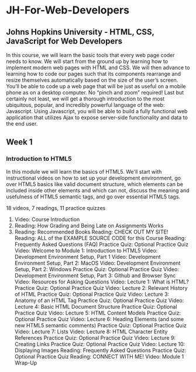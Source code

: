# JH-For-Web-Developers
## Johns Hopkins University - HTML, CSS, JavaScript for Web Developers

In this course, we will learn the basic tools that every web page coder needs to know. We will start from the ground up by 
learning how to implement modern web pages with HTML and CSS. We will then advance to learning how to code our pages such 
that its components rearrange and resize themselves automatically based on the size of the user’s screen. You’ll be able 
to code up a web page that will be just as useful on a mobile phone as on a desktop computer. No “pinch and zoom” required! 
Last but certainly not least, we will get a thorough introduction to the most ubiquitous, popular, and incredibly powerful 
language of the web: Javascript. Using Javascript, you will be able to build a fully functional web application that 
utilizes Ajax to expose server-side functionality and data to the end user.

## Week 1
### Introduction to HTML5
In this module we will learn the basics of HTML5. We'll start with instructional videos on how to set up your development environment, go over HTML5 basics like valid document structure, which elements can be included inside other elements and which can not, discuss the meaning and usefulness of HTML5 semantic tags, and go over essential HTML5 tags.

18 videos, 7 readings, 11 practice quizzes

  1. Video: Course Introduction
  2. Reading: How Grading and Being Late on Assignments Works
  3. Reading: Recommended Books
Reading: CHECK OUT MY SITE!
Reading: ALL of the EXAMPLE SOURCE CODE for this Course
Reading: Frequently Asked Questions (FAQ)
Practice Quiz: Optional Practice Quiz
Video: Welcome to Module 1: Introduction to HTML5
Video: Development Environment Setup, Part 1
Video: Development Environment Setup, Part 2: MacOS
Video: Development Environment Setup, Part 2: Windows
Practice Quiz: Optional Practice Quiz
Video: Development Environment Setup, Part 3: Github and Browser Sync
Video: Resources for Asking Questions
Video: Lecture 1: What is HTML?
Practice Quiz: Optional Practice Quiz
Video: Lecture 2: Relevant History of HTML
Practice Quiz: Optional Practice Quiz
Video: Lecture 3: Anatomy of an HTML Tag
Practice Quiz: Optional Practice Quiz
Video: Lecture 4: Basic HTML Document Structure
Practice Quiz: Optional Practice Quiz
Video: Lecture 5: HTML Content Models
Practice Quiz: Optional Practice Quiz
Video: Lecture 6: Heading Elements (and some new HTML5 semantic comments)
Practice Quiz: Optional Practice Quiz
Video: Lecture 7: Lists
Video: Lecture 8: HTML Character Entity References
Practice Quiz: Optional Practice Quiz
Video: Lecture 9: Creating Links
Practice Quiz: Optional Practice Quiz
Video: Lecture 10: Displaying Images
Reading: Frequently Asked Questions
Practice Quiz: Optional Practice Quiz
Reading: CONNECT WITH ME!
Video: Module 1 Wrap-Up

